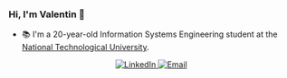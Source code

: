 ### Hi, I'm Valentin 👋
- 📚 I'm a 20-year-old Information Systems Engineering student at the [National Technological University](http://www.sistemas.frba.utn.edu.ar/).


<p align="center">
  <a href="https://www.linkedin.com/in/bravovalentinennio/">
    <img src="https://img.shields.io/badge/-LinkedIn-blue?style=for-the-badge&logo=linkedin" alt="LinkedIn">
  </a>
  <a href="mailto:valentinenniob@gmail.com">
    <img src="https://img.shields.io/badge/-Email-red?style=for-the-badge&logo=gmail" alt="Email">
  </a>
</p>

